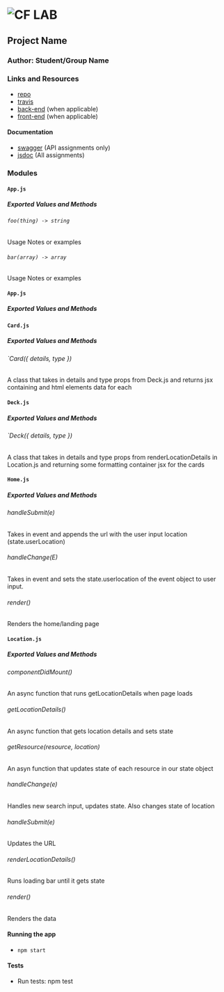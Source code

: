 ![CF](http://i.imgur.com/7v5ASc8.png) LAB
=================================================

## Project Name

### Author: Student/Group Name

### Links and Resources
* [repo](https://github.com/TannerSeramur/30-city-explorer)
* [travis](https://www.travis-ci.com/TannerSeramur/30-city-explorer)
* [back-end](http://xyz.com) (when applicable)
* [front-end](http://xyz.com) (when applicable)

#### Documentation
* [swagger](http://xyz.com) (API assignments only)
* [jsdoc](http://xyz.com) (All assignments)

### Modules
#### `App.js`
##### Exported Values and Methods

###### `foo(thing) -> string`
Usage Notes or examples

###### `bar(array) -> array`
Usage Notes or examples

#### `App.js`
##### Exported Values and Methods

#### `Card.js`
##### Exported Values and Methods
###### `Card({ details, type })
A class that takes in details and type props from Deck.js and returns jsx containing and html elements data for each

#### `Deck.js`
##### Exported Values and Methods
###### `Deck({ details, type })
A class that takes in details and type props from renderLocationDetails in Location.js and returning some formatting container jsx for the cards

#### `Home.js`
##### Exported Values and Methods
###### handleSubmit(e)
Takes in event and appends the url with the user input location (state.userLocation)

###### handleChange(E)
Takes in event and sets the state.userlocation of the event object to user input.

###### render()
Renders the home/landing page

#### `Location.js`
##### Exported Values and Methods
###### componentDidMount()
An async function that runs getLocationDetails when page loads

###### getLocationDetails()
An async function that gets location details and sets state

###### getResource(resource, location)
An asyn function that updates state of each resource in our state object

###### handleChange(e)
Handles new search input, updates state. Also changes state of location

###### handleSubmit(e)
Updates the URL

###### renderLocationDetails()
Runs loading bar until it gets state 

###### render()
Renders the data


#### Running the app
* `npm start`
  
#### Tests
* Run tests: npm test


